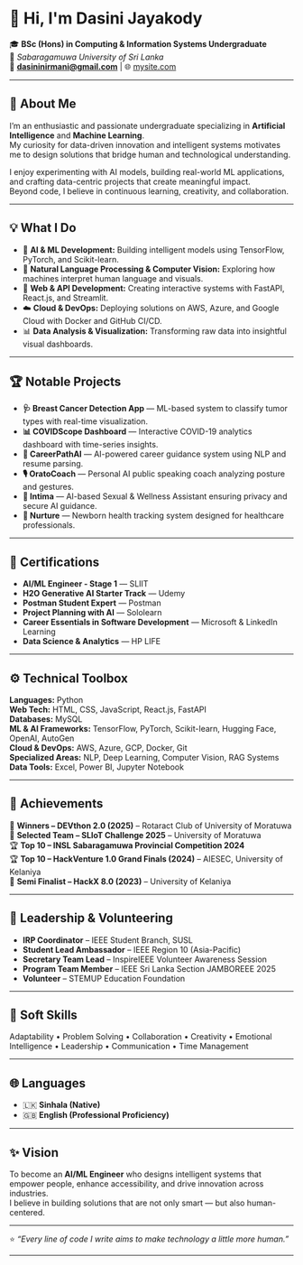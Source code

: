 # 👋 Hi, I'm Dasini Jayakody

🎓 **BSc (Hons) in Computing & Information Systems Undergraduate**  
📍 *Sabaragamuwa University of Sri Lanka*  
📧 **dasininirmani@gmail.com** | 🌐 [mysite.com](https://mysite.com)  

---

## 🌟 About Me

I’m an enthusiastic and passionate undergraduate specializing in **Artificial Intelligence** and **Machine Learning**.  
My curiosity for data-driven innovation and intelligent systems motivates me to design solutions that bridge human and technological understanding.  

I enjoy experimenting with AI models, building real-world ML applications, and crafting data-centric projects that create meaningful impact.  
Beyond code, I believe in continuous learning, creativity, and collaboration.

---

## 💡 What I Do

- 🤖 **AI & ML Development:** Building intelligent models using TensorFlow, PyTorch, and Scikit-learn.  
- 🧠 **Natural Language Processing & Computer Vision:** Exploring how machines interpret human language and visuals.  
- 🧩 **Web & API Development:** Creating interactive systems with FastAPI, React.js, and Streamlit.  
- ☁️ **Cloud & DevOps:** Deploying solutions on AWS, Azure, and Google Cloud with Docker and GitHub CI/CD.  
- 📊 **Data Analysis & Visualization:** Transforming raw data into insightful visual dashboards.

---

## 🏆 Notable Projects

- **🩺 Breast Cancer Detection App** — ML-based system to classify tumor types with real-time visualization.  
- **📊 COVIDScope Dashboard** — Interactive COVID-19 analytics dashboard with time-series insights.  
- **🧭 CareerPathAI** — AI-powered career guidance system using NLP and resume parsing.  
- **🎙️ OratoCoach** — Personal AI public speaking coach analyzing posture and gestures.  
- **💬 Intima** — AI-based Sexual & Wellness Assistant ensuring privacy and secure AI guidance.  
- **🍼 Nurture** — Newborn health tracking system designed for healthcare professionals.

---

## 📜 Certifications

- **AI/ML Engineer - Stage 1** — SLIIT  
- **H2O Generative AI Starter Track** — Udemy  
- **Postman Student Expert** — Postman  
- **Project Planning with AI** — Sololearn  
- **Career Essentials in Software Development** — Microsoft & LinkedIn Learning  
- **Data Science & Analytics** — HP LIFE  

---

## ⚙️ Technical Toolbox

**Languages:** Python  
**Web Tech:** HTML, CSS, JavaScript, React.js, FastAPI  
**Databases:** MySQL  
**ML & AI Frameworks:** TensorFlow, PyTorch, Scikit-learn, Hugging Face, OpenAI, AutoGen  
**Cloud & DevOps:** AWS, Azure, GCP, Docker, Git  
**Specialized Areas:** NLP, Deep Learning, Computer Vision, RAG Systems  
**Data Tools:** Excel, Power BI, Jupyter Notebook  

---

## 🧩 Achievements

🏅 **Winners – DEVthon 2.0 (2025)** – Rotaract Club of University of Moratuwa  
🎥 **Selected Team – SLIoT Challenge 2025** – University of Moratuwa  
🏆 **Top 10 – INSL Sabaragamuwa Provincial Competition 2024**  
🏆 **Top 10 – HackVenture 1.0 Grand Finals (2024)** – AIESEC, University of Kelaniya  
🏅 **Semi Finalist – HackX 8.0 (2023)** – University of Kelaniya  

---

## 🌱 Leadership & Volunteering

- **IRP Coordinator** – IEEE Student Branch, SUSL  
- **Student Lead Ambassador** – IEEE Region 10 (Asia-Pacific)  
- **Secretary Team Lead** – InspireIEEE Volunteer Awareness Session  
- **Program Team Member** – IEEE Sri Lanka Section JAMBOREEE 2025  
- **Volunteer** – STEMUP Education Foundation  

---

## 💬 Soft Skills

Adaptability • Problem Solving • Collaboration • Creativity • Emotional Intelligence • Leadership • Communication • Time Management  

---

## 🌐 Languages

- 🇱🇰 **Sinhala (Native)**  
- 🇬🇧 **English (Professional Proficiency)**  

---

## ✨ Vision

To become an **AI/ML Engineer** who designs intelligent systems that empower people, enhance accessibility, and drive innovation across industries.  
I believe in building solutions that are not only smart — but also human-centered.

---

⭐ *“Every line of code I write aims to make technology a little more human.”*  

---


